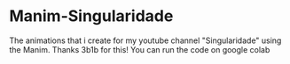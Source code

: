 # Manim-Singularidade
The animations that i create for my youtube channel "Singularidade" using the Manim. Thanks 3b1b for this!
You can run the code on google colab
